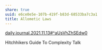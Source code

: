 ```yaml
---
share: true
uuid: e6ce0e5e-107b-419f-b83d-68533ba7c3a1
title: Allometic Laws
---
```

[daily.journal.2021.11.13#^aUsVhZhSEdw0](/undefined)

Hitchhikers Guide To Complexity Talk